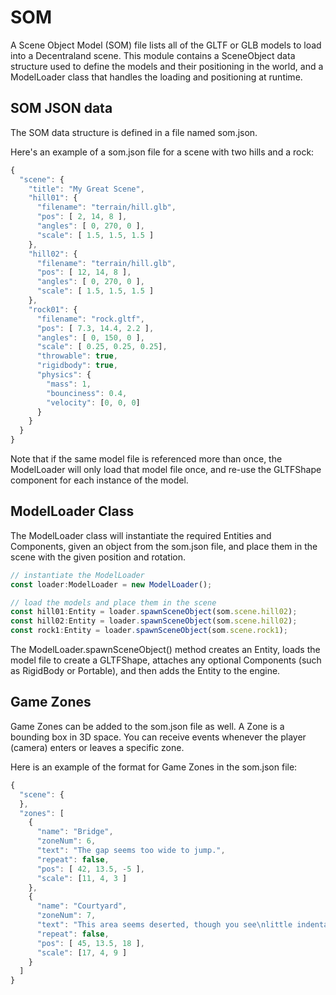 # SOM
A Scene Object Model (SOM) file lists all of the GLTF or GLB models to load into a Decentraland scene. This module contains a SceneObject data structure used to define the models and their positioning in the world, and a ModelLoader class that handles the loading and positioning at runtime.

## SOM JSON data
The SOM data structure is defined in a file named som.json.

Here's an example of a som.json file for a scene with two hills and a rock: 
```javascript
{
  "scene": {
    "title": "My Great Scene",
    "hill01": {
      "filename": "terrain/hill.glb",
      "pos": [ 2, 14, 8 ],
      "angles": [ 0, 270, 0 ],
      "scale": [ 1.5, 1.5, 1.5 ]
    },
    "hill02": {
      "filename": "terrain/hill.glb",
      "pos": [ 12, 14, 8 ],
      "angles": [ 0, 270, 0 ],
      "scale": [ 1.5, 1.5, 1.5 ]
    },
    "rock01": {
      "filename": "rock.gltf",
      "pos": [ 7.3, 14.4, 2.2 ],
      "angles": [ 0, 150, 0 ],
      "scale": [ 0.25, 0.25, 0.25],
      "throwable": true,
      "rigidbody": true,
      "physics": {
        "mass": 1,
        "bounciness": 0.4,
        "velocity": [0, 0, 0]
      }
    }
  }
}
```
Note that if the same model file is referenced more than once, the ModelLoader will only load that model file once, and re-use the GLTFShape component for each instance of the model.

## ModelLoader Class

The ModelLoader class will instantiate the required Entities and Components, given an object from the som.json file, and place them in the scene with the given position and rotation.
```javascript
// instantiate the ModelLoader
const loader:ModelLoader = new ModelLoader();

// load the models and place them in the scene
const hill01:Entity = loader.spawnSceneObject(som.scene.hill02);
const hill02:Entity = loader.spawnSceneObject(som.scene.hill02);
const rock1:Entity = loader.spawnSceneObject(som.scene.rock1);
```
The ModelLoader.spawnSceneObject() method creates an Entity, loads the model file to create a GLTFShape, attaches any optional Components (such as RigidBody or Portable), and then adds the Entity to the engine.

## Game Zones

Game Zones can be added to the som.json file as well. A Zone is a bounding box in 3D space. You can receive events whenever the player (camera) enters or leaves a specific zone. 

Here is an example of the format for Game Zones in the som.json file:
```javascript
{
  "scene": { 
  },
  "zones": [
    { 
      "name": "Bridge",
      "zoneNum": 6,
      "text": "The gap seems too wide to jump.",
      "repeat": false,
      "pos": [ 42, 13.5, -5 ],
      "scale": [11, 4, 3 ]
    },
    { 
      "name": "Courtyard",
      "zoneNum": 7,
      "text": "This area seems deserted, though you see\nlittle indentations in the dirt.\nPaw prints?",
      "repeat": false,
      "pos": [ 45, 13.5, 18 ],
      "scale": [17, 4, 9 ]
    }
  ]
}
```